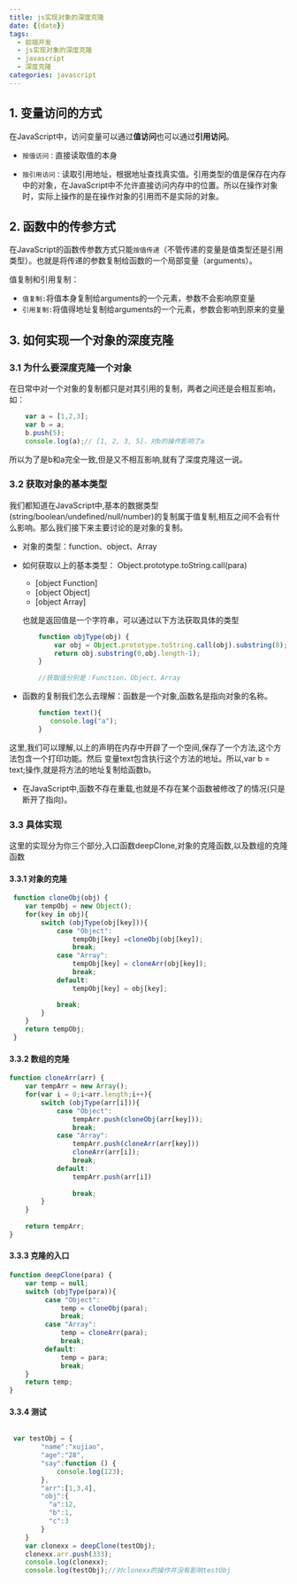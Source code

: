 ```yaml
---
title: js实现对象的深度克隆
date: {{date}}
tags:
  - 前端开发
  - js实现对象的深度克隆
  - javascript
  - 深度克隆
categories: javascript
---
```



## 1. 变量访问的方式

在JavaScript中，访问变量可以通过**值访问**也可以通过**引用访问**。

+ `按值访问：`直接读取值的本身

+ `按引用访问：`读取引用地址，根据地址查找真实值。引用类型的值是保存在内存中的对象，在JavaScript中不允许直接访问内存中的位置。所以在操作对象时，实际上操作的是在操作对象的引用而不是实际的对象。

## 2. 函数中的传参方式

在JavaScript的函数传参数方式只能`按值传递`（不管传递的变量是值类型还是引用类型）。也就是将传递的参数复制给函数的一个局部变量（arguments）。

值复制和引用复制：

+ `值复制:`将值本身复制给arguments的一个元素，参数不会影响原变量
+ `引用复制:`将值得地址复制给arguments的一个元素，参数会影响到原来的变量



## 3. 如何实现一个对象的深度克隆

### 3.1 为什么要深度克隆一个对象

在日常中对一个对象的复制都只是对其引用的复制，两者之间还是会相互影响，如：

```javascript
    var a = [1,2,3];
    var b = a;
    b.push(5);
    console.log(a);// [1, 2, 3, 5]，对b的操作影响了a
```

		
所以为了是b和a完全一致,但是又不相互影响,就有了深度克隆这一说。


### 3.2 获取对象的基本类型

我们都知道在JavaScript中,基本的数据类型(string/boolean/undefined/null/number)的复制属于值复制,相互之间不会有什么影响。那么我们接下来主要讨论的是对象的复制。

+ 对象的类型：function、object、Array
+ 如何获取以上的基本类型： Object.prototype.toString.call(para) 
  
  + [object Function]
  + [object Object]
  + [object Array]
 
  也就是返回值是一个字符串，可以通过以下方法获取具体的类型
  
  ```javascript
      function objType(obj) {
          var obj = Object.prototype.toString.call(obj).substring(8);
          return obj.substring(0,obj.length-1);
      }
      
      //获取值分别是：Function、Object、Array   
  ```
	    
+ 函数的复制我们怎么去理解：函数是一个对象,函数名是指向对象的名称。

  ```javascript
      function text(){
         console.log("a");
      }
  ```

            
            
这里,我们可以理解,以上的声明在内存中开辟了一个空间,保存了一个方法,这个方法包含一个打印功能。然后 变量text包含执行这个方法的地址。所以,var b = text;操作,就是将方法的地址复制给函数b。
    
+ 在JavaScript中,函数不存在重载,也就是不存在某个函数被修改了的情况(只是断开了指向)。
   
### 3.3 具体实现

这里的实现分为你三个部分,入口函数deepClone,对象的克隆函数,以及数组的克隆函数


#### 3.3.1 对象的克隆

```javascript
 function cloneObj(obj) {
    var tempObj = new Object();
    for(key in obj){
        switch (objType(obj[key])){
            case "Object":
                tempObj[key] =cloneObj(obj[key]);
                break;
            case "Array":
                tempObj[key] = cloneArr(obj[key]);
                break;
            default:
                tempObj[key] = obj[key];

            break;
        }
    }
    return tempObj;
 }
```
       
            
            
#### 3.3.2 数组的克隆
  
```javascript
function cloneArr(arr) {
    var tempArr = new Array();
    for(var i = 0;i<arr.length;i++){
        switch (objType(arr[i])){
            case "Object":
                tempArr.push(cloneObj(arr[key]));
                break;
            case "Array":
                tempArr.push(cloneArr(arr[key]))
                cloneArr(arr[i]);
                break;
            default:
                tempArr.push(arr[i])
        
                break;
        }
    }
    
    return tempArr;
}
```
            
            
            
#### 3.3.3 克隆的入口

```javascript
function deepClone(para) {
    var temp = null;
    switch (objType(para)){
         case "Object":
             temp = cloneObj(para);
             break;
         case "Array":
             temp = cloneArr(para);
             break;
         default:
             temp = para;
             break;
    }
    return temp;
}
```
            
  
            
#### 3.3.4 测试

```javascript

 var testObj = {
        "name":"xujiao",
        "age":"28",
        "say":function () {
            console.log(123);
        },
        "arr":[1,3,4],
        "obj":{
          "a":12,
          "b":1,
          "c":3
        }
    }
    var clonexx = deepClone(testObj);
    clonexx.arr.push(333);
    console.log(clonexx);
    console.log(testObj);//对clonexx的操作并没有影响testObj
    
```
      

	
	
	
	
	


